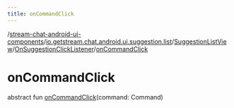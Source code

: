```yaml
---
title: onCommandClick
---
```

/[stream-chat-android-ui-components](../../../index.md)/[io.getstream.chat.android.ui.suggestion.list](../../index.md)/[SuggestionListView](../index.md)/[OnSuggestionClickListener](index.md)/[onCommandClick](onCommandClick.md)  
  
  
  
# onCommandClick  
abstract fun [onCommandClick](onCommandClick.md)(command: Command)
